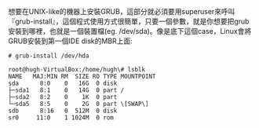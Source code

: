 想要在UNIX-like的機器上安裝GRUB，這部分就必須要用superuser來呼叫『grub-install』，這個程式使用方式很簡單，只要一個參數，就是你想要把grub安裝到哪裡，也就是一個裝置檔\(eg. /dev/sda\)。像是底下這個case，Linux會將GRUB安裝到第一個IDE disk的MBR上面:

`# grub-install /dev/hda`



```
root@hugh-VirtualBox:/home/hugh\# lsblk
NAME   MAJ:MIN RM  SIZE RO TYPE MOUNTPOINT
sda      8:0    0   16G  0 disk 
├─sda1   8:1    0   14G  0 part /
├─sda2   8:2    0    1K  0 part 
└─sda5   8:5    0    2G  0 part \[SWAP\]
sdb      8:16   0  512M  0 disk 
sr0     11:0    1 1024M  0 rom
```

  





